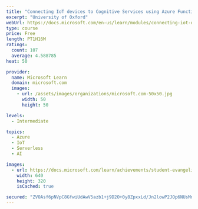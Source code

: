 ```yaml
---
title: "Connecting IoT devices to Cognitive Services using Azure Functions"
excerpt: "University of Oxford"
webUrl: https://docs.microsoft.com/en-us/learn/modules/connecting-iot-devices-cognitive-services-azure-functions/
type: course
price: Free
length: PT1H16M
ratings:
  count: 107
  average: 4.588785
heat: 50

provider:
  name: Microsoft Learn
  domain: microsoft.com
  images:
    - url: /assets/images/organizations/microsoft.com-50x50.jpg
      width: 50
      height: 50

levels:
  - Intermediate

topics:
  - Azure
  - IoT
  - Serverless
  - AI

images:
  - url: https://docs.microsoft.com/learn/achievements/student-evangelism/connecting-iot-devices-to-cognitive-services-using-azure-functions-social.png
    width: 640
    height: 320
    isCached: true

secured: "ZVOAsf6pNVpC8GfwiUdAwV5azb1+j9D2O+0y8ZpxxLd/Jn2lowP2JOp6NUsMnqwyit12KPwthmj42Th+S8ua3tkIMLGAmLCdlANmsf4bvrje9pxaUSRB8oxm9MfoFfMc2LkF+V5z5AKv8qOrIrFEMXwxnTQui7CUKyWAMI/UOX3Op2xY8s330UmIr+X3Pt5LQLHE/JkwLIglF3Fs77BBkqr3VAGaB59TNYU1gguD9LpNIRN3cjWCburynY0VOS1ZV1XaQaCL/aWtWXHmpQL3A4nzwyMob/rq15iJDaBBooUUCbmGrX8cjSP1SNBXeLu5e3yrZSOPrSxYj+nxHvWPBAcRDJ6p4hWujAoQABdnU66lRhVJKyiicMCpVxjROIHZn4OsCra9kMAXFkO6WegNKYIT24LoAUufXg7Tw9LcWwA=;OI84HHeBiGGqUSsk/f21zQ=="
---
```


